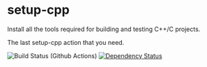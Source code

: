 # setup-cpp

Install all the tools required for building and testing C++/C projects.

The last setup-cpp action that you need.

![Build Status (Github Actions)](https://github.com/aminya/setup-cpp/workflows/CI/badge.svg)
[![Dependency Status](https://david-dm.org/aminya/setup-cpp.svg)](https://david-dm.org/aminya/setup-cpp)

